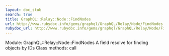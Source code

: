 ```yaml
---
layout: doc_stub
search: true
title: GraphQL::Relay::Node::FindNodes
url: http://www.rubydoc.info/gems/graphql/GraphQL/Relay/Node/FindNodes
rubydoc_url: http://www.rubydoc.info/gems/graphql/GraphQL/Relay/Node/FindNodes
---
```


Module: GraphQL::Relay::Node::FindNodes
A field resolve for finding objects by IDs 
Class methods:
call


